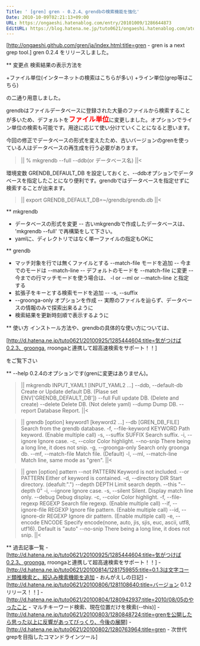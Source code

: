 ```yaml
---
Title: ' [gren] gren - 0.2.4、grendbの検索機能を強化'
Date: 2010-10-09T02:21:13+09:00
URL: https://ongaeshi.hatenablog.com/entry/20101009/1286644873
EditURL: https://blog.hatena.ne.jp/tuto0621/ongaeshi.hatenablog.com/atom/entry/6435922169449192917
---
```


[http://ongaeshi.github.com/gren/ja/index.html:title=gren - gren is a next grep tool.]
gren 0.2.4 をリリースしました。

** 変更点
検索結果の表示方法を

+ファイル単位(インターネットの検索はこちらが多い)
+ライン単位(grep等はこちら)

の二通り用意しました。

grendbはファイルデータベースに登録された大量のファイルから検索することが多いため、デフォルトを<span style="color:#FF0000;font-weight:bold;font-size:large;">ファイル単位</span>に変更しました。オプションでライン単位の検索も可能です。用途に応じて使い分けていくことになると思います。

今回の修正でデータベースの形式を変えたため、古いバージョンのgrenを使っている人はデータベースの再生成を行う必要があります。

>||
% mkgrendb --full --ddb(or データベース名)
||<

環境変数 GRENDB_DEFAULT_DB を設定しておくと、--ddbオプションでデータベースを指定したことになり便利です。grendbではデータベースを指定せずに検索することが出来ます。

>||
export GRENDB_DEFAULT_DB=~/grendb/grendb.db
||<

** mkgrendb
- データベースの形式を変更
-- 古いmkgrendbで作成したデータベースは、 'mkgrendb --full' で再構築をして下さい。
- yamlに、ディレクトリではなく単一ファイルの指定もOKに

** grendb
- マッチ対象を行では無くファイルとする --match-file モードを追加 
-- 今までのモードは --match-line
-- デフォルトのモードを --match-file に変更
-- 今までの行マッチモードを使う場合は、 -l or --ml or --match-line と指定する
- 拡張子をキーとする検索モードを追加
-- -s, --suffix
- --groonga-only オプションを作成
-- 実際のファイルを辿らず、データベースの情報のみで探索出来るように
- 検索結果を更新時刻順で表示するように

** 使い方
インストール方法や、grendbの具体的な使い方については、

[http://d.hatena.ne.jp/tuto0621/20100925/1285444604:title=気がつけば0.2.3、groonga, rroongaと連携して超高速検索をサポート！！]

をご覧下さい

** --help
0.2.4のオプションです(grenに変更はありません)。
>||
mkgrendb INPUT_YAML1 [INPUT_YAML2 ...]
        --ddb, --default-db          Create or Update default DB. (Plase set ENV['GRENDB_DEFAULT_DB'])
        --full                       Full update DB. (Delete and create)
        --delete                     Delete DB. (Not delete yaml)
        --dump                       Dump DB.
        --report                     Database Report.
||<

>||
grendb [option] keyword1 [keyword2 ...]
        --db [GREN_DB_FILE]          Search from the grendb database.
    -f, --file-keyword KEYWORD       Path keyword. (Enable multiple call)
    -s, --suffix SUFFIX              Search suffix.
    -i, --ignore                     Ignore case.
    -c, --color                      Color highlight.
        --no-snip                    There being a long line, it does not snip.
    -g, --groonga-only               Search only groonga db.
        --mf, --match-file           Match file. (Default)
    -l, --ml, --match-line           Match line, same mode as "gren".
||<

>||
gren [option] pattern
        --not PATTERN                Keyword is not included.
        --or PATTERN                 Either of keyword is contained.
    -d, --directory DIR              Start directory. (deafult:".")
        --depth DEPTH                Limit search depth. 
        --this                       "--depth 0"
    -i, --ignore                     Ignore case.
    -s, --silent                     Silent. Display match line only.
        --debug                      Debug display.
    -c, --color                      Color highlight.
    -f, --file-regexp REGEXP         Search file regexp. (Enable multiple call)
        --if, --ignore-file REGEXP   Ignore file pattern. (Enable multiple call)
        --id, --ignore-dir REGEXP    Ignore dir pattern. (Enable multiple call)
    -e, --encode ENCODE              Specify encode(none, auto, jis, sjis, euc, ascii, utf8, utf16). Default is "auto"
        --no-snip                    There being a long line, it does not snip.
||<

** 過去記事一覧
-[http://d.hatena.ne.jp/tuto0621/20100925/1285444604:title=気がつけば0.2.3、groonga, rroongaと連携して超高速検索をサポート！！]
-[http://d.hatena.ne.jp/tuto0621/20100814/1281759855:title=0.1.3は文字コード類推検索と、絞込み検索機能を追加 - おんがえしの日記]
-[http://d.hatena.ne.jp/tuto0621/20100806/1281108640:title=バージョン 0.1.2 リリース！！]
-[http://d.hatena.ne.jp/tuto0621/20100804/1280942937:title=2010/08/05のやったこと - マルチキーワード検索、現在位置だけを検索(--this)]
-[http://d.hatena.ne.jp/tuto0621/20100803/1280848724:title=grenを公開したら思った以上に反響があってびっくり、今後の展開]
-[http://d.hatena.ne.jp/tuto0621/20100802/1280763964:title=gren - 次世代grepを目指したコマンドラインツール]

